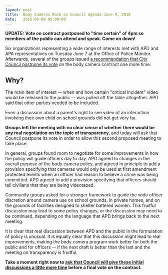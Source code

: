 ```yaml
---
layout: post
title:  Body Cameras Back on Council Agenda June 9, 2016
date:   2016-06-09 09:00:00
---
```


<b>UPDATE: Vote on contract postponed to "time certain" of 4pm so members of the public can attend and speak. Come on down!</b>

Six organizations representing a wide range of interests met with APD and APA representatives on Tuesday June 7 at the Office of Police Monitor. Afterwards, several of the groups issued [a recommendation that City Council postpone its vote](/documents/Community_release_APD_body_cam_060816.pdf) on the body camera contract one more time.

<h2>Why?</h2>

The main item of interest -- when and how certain "critical incident" video would be released to the public -- was pulled off the table altogether. APD said that other parties needed to be included. 

Even a discussion about a parent's right to see video of an interaction involving their own child on school grounds did not get very far. 

<b>Groups left the meeting with no clear sense of whether there would be any real negotiation on the topic of transparency</b>, and today will ask that Council postpone its vote in order to allow this second proposed meeting to take place.

In general, groups found room to negotiate for some improvements in how the policy will guide officers day to day. APD agreed to changes in the overall purpose of the body camera policy, and agreed in principle to add a provision specifying that cameras would only be used at first amendment protected events when an officer had reason to believe a crime was being committed. APD agreed to add a provision specifying that officers should tell civilians that they are being videotaped.

Community groups asked for a stronger framework to guide the wide officer discretion around camera use on school grounds, in private homes, and on the grounds of facilities designed to shelter battered women. This fruitful discussion may lead to some policy changes, or the discussion may need to be continued, depending on the language that APD brings back to the next meeting.

It is clear that real discussion between APD and the public in the formulation of policy is unusual. It is equally clear that this discussion might lead to real improvements, making the body camera program work better for both the public and for officers -- if the next draft is better than the last and the meeting on transparency is fruitful. 

<b>Take a moment right now to [ask that Council will give these initial discussions a little more time](https://www.austintexas.gov/email/all-council-members) before a final vote on the contract.</b> 

